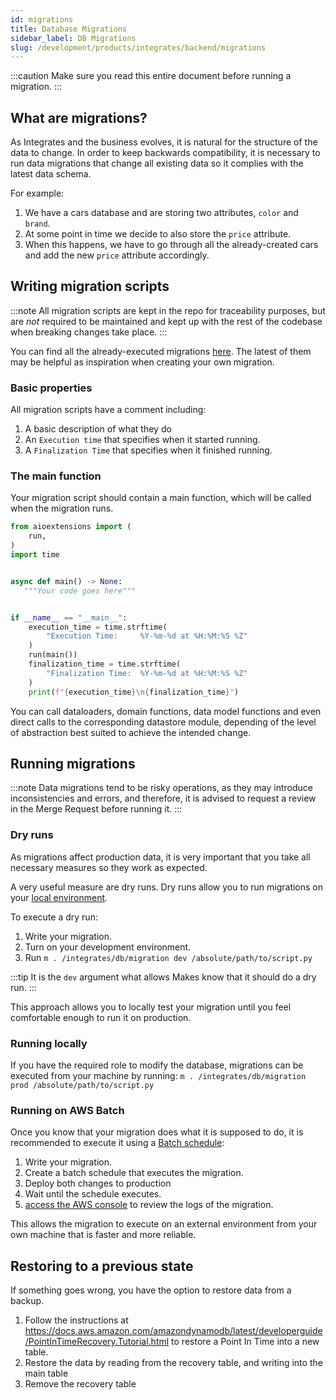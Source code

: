 ```yaml
---
id: migrations
title: Database Migrations
sidebar_label: DB Migrations
slug: /development/products/integrates/backend/migrations
---
```


:::caution
Make sure you read this entire document before running a migration.
:::

## What are migrations?

As Integrates and the business evolves,
it is natural for the structure of the data to change.
In order to keep backwards compatibility,
it is necessary to run data migrations that
change all existing data so it complies
with the latest data schema.

For example:

1. We have a cars database and are storing two attributes,
   `color` and `brand`.
1. At some point in time we decide to also store
   the `price` attribute.
1. When this happens, we have to go through all the already-created cars
   and add the new `price` attribute accordingly.

## Writing migration scripts

:::note
All migration scripts are kept in the repo for traceability purposes,
but are _not_ required to be maintained
and kept up with the rest of the codebase when breaking changes take place.
:::

You can find
all the already-executed migrations
[here](https://gitlab.com/fluidattacks/universe/-/tree/trunk/integrates/back/migrations).
The latest of them may be helpful
as inspiration when creating your own migration.

### Basic properties

All migration scripts have a comment including:

1. A basic description of what they do
1. An `Execution time` that specifies when it started running.
1. A `Finalization Time` that specifies when it finished running.

### The main function

Your migration script should contain a main function,
which will be called when the migration runs.

```py
from aioextensions import (
    run,
)
import time


async def main() -> None:
   """Your code goes here"""


if __name__ == "__main__":
    execution_time = time.strftime(
        "Execution Time:     %Y-%m-%d at %H:%M:%S %Z"
    )
    run(main())
    finalization_time = time.strftime(
        "Finalization Time:  %Y-%m-%d at %H:%M:%S %Z"
    )
    print(f"{execution_time}\n{finalization_time}")
```

You can call dataloaders,
domain functions,
data model functions
and even direct calls to the corresponding datastore module,
depending of the level of abstraction
best suited to achieve the intended change.

## Running migrations

:::note
Data migrations tend to be risky operations,
as they may introduce inconsistencies and errors,
and therefore,
it is advised to request a review in the Merge Request before running it.
:::

### Dry runs

As migrations affect production data,
it is very important that you take
all necessary measures
so they work as expected.

A very useful measure are dry runs.
Dry runs allow you to run migrations on
your [local environment](/development/products/integrates#development-environment).

To execute a dry run:

1. Write your migration.
1. Turn on your development environment.
1. Run `m . /integrates/db/migration dev /absolute/path/to/script.py`

:::tip
It is the `dev` argument what allows Makes know that it should do a dry run.
:::

This approach allows you to locally test your migration
until you feel comfortable enough to run it on production.

### Running locally

If you have the required role to modify the database,
migrations can be executed from your machine by running:
`m . /integrates/db/migration prod /absolute/path/to/script.py`

### Running on AWS Batch

Once you know that your migration
does what it is supposed to do,
it is recommended to execute it
using a
[Batch schedule](https://gitlab.com/fluidattacks/universe/-/blob/trunk/common/compute/schedule/schedules.nix):

1. Write your migration.
1. Create a batch schedule that executes the migration.
1. Deploy both changes to production
1. Wait until the schedule executes.
1. [access the AWS console](http://localhost:3001/development/stack/aws#access-web-console)
   to review the logs of the migration.

This allows the migration to execute on an external environment
from your own machine that is faster and more reliable.

## Restoring to a previous state

If something goes wrong,
you have the option to restore data from a backup.

1. Follow the instructions at https://docs.aws.amazon.com/amazondynamodb/latest/developerguide/PointInTimeRecovery.Tutorial.html
    to restore a Point In Time into a new table.
1. Restore the data by reading from the recovery table,
   and writing into the main table
1. Remove the recovery table
